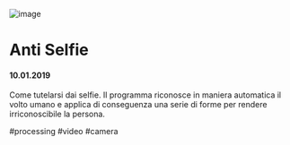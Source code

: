 ![image](https://github.com/KeremTurkyilmaz/TypeMismatchSketches/blob/master/Anti%20Selfie/image/AntiSelfie.png)

# Anti Selfie

#### 10.01.2019

Come tutelarsi dai selfie. Il programma riconosce in maniera automatica il volto umano e applica di conseguenza una serie di forme per rendere irriconoscibile la persona.

\#processing \#video \#camera

